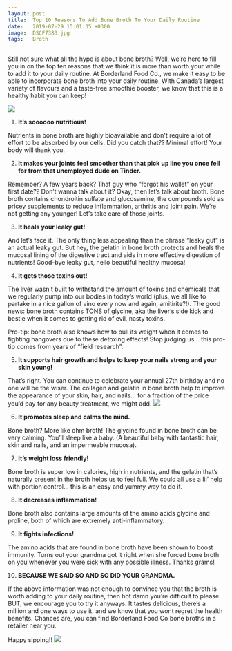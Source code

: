 ```yaml
---
layout: post
title:  Top 10 Reasons To Add Bone Broth To Your Daily Routine
date:   2019-07-29 15:01:35 +0300
image:  DSCF7383.jpg
tags:   Broth
---
```


Still not sure what all the hype is about bone broth? Well, we’re here to fill you in on the top ten reasons that we think it is more than worth your while to add it to your daily routine. At Borderland Food Co., we make it easy to be able to incorporate bone broth into your daily routine. With Canada’s largest variety of flavours and a taste-free smoothie booster, we know that this is a healthy habit you can keep!

![]({{site.baseurl}}/images/IMG_0565.jpg)

1. **It’s soooooo nutritious!**

Nutrients in bone broth are highly bioavailable and don't require a lot of effort to be absorbed by our cells. Did you catch that?? Minimal effort! Your body will thank you.


2. **It makes your joints feel smoother than that pick up line you once fell for from that unemployed dude on Tinder.**

Remember? A few years back? That guy who “forgot his wallet” on your first date?? Don’t wanna talk about it? Okay, then let’s talk about broth. Bone broth contains chondroitin sulfate and glucosamine, the compounds sold as pricey supplements to reduce inflammation, arthritis and joint pain. We’re not getting any younger! Let’s take care of those joints.


3. **It heals your leaky gut!**

And let’s face it. The only thing less appealing than the phrase “leaky gut” is an actual leaky gut. But hey, the gelatin in bone broth protects and heals the mucosal lining of the digestive tract and aids in more effective digestion of nutrients! Good-bye leaky gut, hello beautiful healthy mucosa!


4. **It gets those toxins out!**

The liver wasn’t built to withstand the amount of toxins and chemicals that we regularly pump into our bodies in today’s world (plus, we all like to partake in a nice gallon of vino every now and again, amitirite?!). The good news: bone broth contains TONS of glycine, aka the liver’s side kick and bestie when it comes to getting rid of evil, nasty toxins. 


Pro-tip: bone broth also knows how to pull its weight when it comes to fighting hangovers due to these detoxing effects! Stop judging us… this pro-tip comes from years of “field research”. 


5. **It supports hair growth and helps to keep your nails strong and your skin young!**

That’s right. You can continue to celebrate your annual 27th birthday and no one will be the wiser. The collagen and gelatin in bone broth help to improve the appearance of your skin, hair, and nails… for a fraction of the price you’d pay for any beauty treatment, we might add. 
![]({{site.baseurl}}/images/22046PM.jpg)


6. **It promotes sleep and calms the mind.**

Bone broth? More like ohm broth! The glycine found in bone broth can be very calming. You’ll sleep like a baby. (A beautiful baby with fantastic hair, skin and nails, and an impermeable mucosa). 


7. **It’s weight loss friendly!**

Bone broth is super low in calories, high in nutrients, and the gelatin that’s naturally present in the broth helps us to feel full. We could all use a lil’ help with portion control… this is an easy and yummy way to do it. 


8. **It decreases inflammation!**

Bone broth also contains large amounts of the amino acids glycine and proline, both of which are extremely anti-inflammatory. 


9. **It fights infections!**

The amino acids that are found in bone broth have been shown to boost immunity. Turns out your grandma got it right when she forced bone broth on you whenever you were sick with any possible illness. Thanks grams!


10. **BECAUSE WE SAID SO AND SO DID YOUR GRANDMA.**

If the above information was not enough to convince you that the broth is worth adding to your daily routine, then hot damn you’re difficult to please. BUT, we encourage you to try it anyways. It tastes delicious, there’s a million and one ways to use it, and we know that you wont regret the health benefits. Chances are, you can find Borderland Food Co bone broths in a retailer near you. 


Happy sipping!!
![]({{site.baseurl}}/images/BL_0226.jpg)